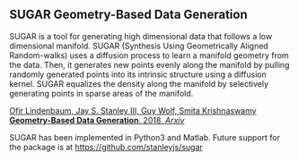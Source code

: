 SUGAR Geometry-Based Data Generation
-------------------------------------------------------

SUGAR is a tool for generating high dimensional data that follows a low dimensional manifold. SUGAR (Synthesis Using Geometrically Aligned Random-walks) uses a diffusion process to learn a manifold geometry from the data. Then, it generates new points evenly along the manifold by pulling randomly generated points into its intrinsic structure using a diffusion kernel. SUGAR equalizes the density along the manifold by selectively generating points in sparse areas of the manifold.

[Ofir Lindenbaum, Jay S. Stanley III, Guy Wolf, Smita Krishnaswamy **Geometry-Based Data Generation**. 2018. *Arxiv*](https://arxiv.org/abs/1802.04927)


SUGAR has been implemented in Python3 and Matlab. Future support for the package is at https://github.com/stanleyjs/sugar
